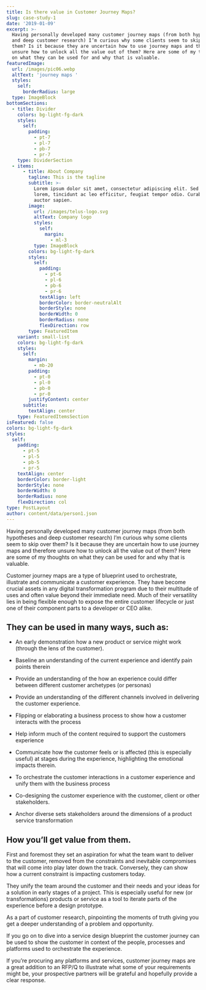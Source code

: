 ```yaml
---
title: Is there value in Customer Journey Maps?
slug: case-study-1
date: '2019-01-09'
excerpt: >-
  Having personally developed many customer journey maps (from both hypotheses
  and deep customer research) I’m curious why some clients seem to skip over
  them? Is it because they are uncertain how to use journey maps and therefore
  unsure how to unlock all the value out of them? Here are some of my thoughts
  on what they can be used for and why that is valuable.
featuredImage:
  url: /images/pic06.webp
  altText: 'journey maps '
  styles:
    self:
      borderRadius: large
  type: ImageBlock
bottomSections:
  - title: Divider
    colors: bg-light-fg-dark
    styles:
      self:
        padding:
          - pt-7
          - pl-7
          - pb-7
          - pr-7
    type: DividerSection
  - items:
      - title: About Company
        tagline: This is the tagline
        subtitle: >-
          Lorem ipsum dolor sit amet, consectetur adipiscing elit. Sed ante
          lorem, tincidunt ac leo efficitur, feugiat tempor odio. Curabitur at
          auctor sapien.
        image:
          url: /images/telus-logo.svg
          altText: Company logo
          styles:
            self:
              margin:
                - ml-3
          type: ImageBlock
        colors: bg-light-fg-dark
        styles:
          self:
            padding:
              - pt-6
              - pl-6
              - pb-6
              - pr-6
            textAlign: left
            borderColor: border-neutralAlt
            borderStyle: none
            borderWidth: 0
            borderRadius: none
            flexDirection: row
        type: FeaturedItem
    variant: small-list
    colors: bg-light-fg-dark
    styles:
      self:
        margin:
          - mb-20
        padding:
          - pt-0
          - pl-0
          - pb-0
          - pr-0
        justifyContent: center
      subtitle:
        textAlign: center
    type: FeaturedItemsSection
isFeatured: false
colors: bg-light-fg-dark
styles:
  self:
    padding:
      - pt-5
      - pl-5
      - pb-5
      - pr-5
    textAlign: center
    borderColor: border-light
    borderStyle: none
    borderWidth: 0
    borderRadius: none
    flexDirection: col
type: PostLayout
author: content/data/person1.json
---
```

Having personally developed many customer journey maps (from both hypotheses and deep customer research) I’m curious why some clients seem to skip over them? Is it because they are uncertain how to use journey maps and therefore unsure how to unlock all the value out of them? Here are some of my thoughts on what they can be used for and why that is valuable.

Customer journey maps are a type of blueprint used to orchestrate, illustrate and communicate a customer experience. They have become crucial assets in any digital transformation program due to their multitude of uses and often value beyond their immediate need. Much of their versatility lies in being flexible enough to expose the entire customer lifecycle or just one of their component parts to a developer or CEO alike.

## They can be used in many ways, such as:

*   An early demonstration how a new product or service might work (through the lens of the customer).

*   Baseline an understanding of the current experience and identify pain points therein

*   Provide an understanding of the how an experience could differ between different customer archetypes (or personas)

*   Provide an understanding of the different channels involved in delivering the customer experience.

*   Flipping or elaborating a business process to show how a customer interacts with the process

*   Help inform much of the content required to support the customers experience

*   Communicate how the customer feels or is affected (this is especially useful) at stages during the experience, highlighting the emotional impacts therein.

*   To orchestrate the customer interactions in a customer experience and unify them with the business process

*   Co-designing the customer experience with the customer, client or other stakeholders.

*   Anchor diverse sets stakeholders around the dimensions of a product service transformation

## How you’ll get value from them.

First and foremost they set an aspiration for what the team want to deliver to the customer, removed from the constraints and inevitable compromises that will come into play later down the track. Conversely, they can show how a current constraint is impacting customers today.

They unify the team around the customer and their needs and your ideas for a solution in early stages of a project. This is especially useful for new (or transformations) products or service as a tool to iterate parts of the experience before a design prototype.

As a part of customer research, pinpointing the moments of truth giving you get a deeper understanding of a problem and opportunity.

If you go on to dive into a service design blueprint the customer journey can be used to show the customer in context of the people, processes and platforms used to orchestrate the experience.

If you’re procuring any platforms and services, customer journey maps are a great addition to an RFP/Q to illustrate what some of your requirements might be, your prospective partners will be grateful and hopefully provide a clear response.

